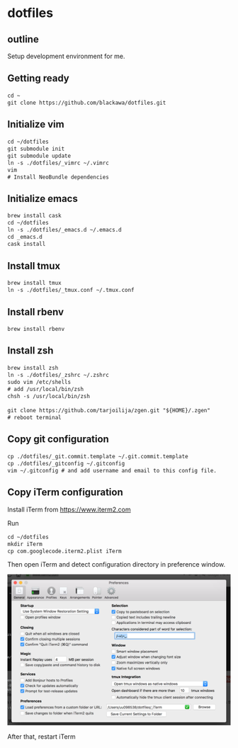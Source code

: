 # dotfiles

## outline

Setup development environment for me.

## Getting ready

```
cd ~
git clone https://github.com/blackawa/dotfiles.git
```

## Initialize vim

    cd ~/dotfiles
    git submodule init
    git submodule update
    ln -s ./dotfiles/_vimrc ~/.vimrc
    vim
    # Install NeoBundle dependencies

## Initialize emacs

    brew install cask
    cd ~/dotfiles
    ln -s ./dotfiles/_emacs.d ~/.emacs.d
    cd _emacs.d
    cask install

## Install tmux

    brew install tmux
    ln -s ./dotfiles/_tmux.conf ~/.tmux.conf

## Install rbenv

    brew install rbenv

## Install zsh

    brew install zsh
    ln -s ./dotfiles/_zshrc ~/.zshrc
    sudo vim /etc/shells
    # add /usr/local/bin/zsh
    chsh -s /usr/local/bin/zsh

    git clone https://github.com/tarjoilija/zgen.git "${HOME}/.zgen"
    # reboot terminal

## Copy git configuration

    cp ./dotfiles/_git.commit.template ~/.git.commit.template
    cp ./dotfiles/_gitconfig ~/.gitconfig
    vim ~/.gitconfig # and add username and email to this config file.

## Copy iTerm configuration

Install iTerm from https://www.iterm2.com

Run

    cd ~/dotfiles
    mkdir iTerm
    cp com.googlecode.iterm2.plist iTerm

Then open iTerm and detect configuration directory in preference window.

![config](iTerm_config.png)

After that, restart iTerm
